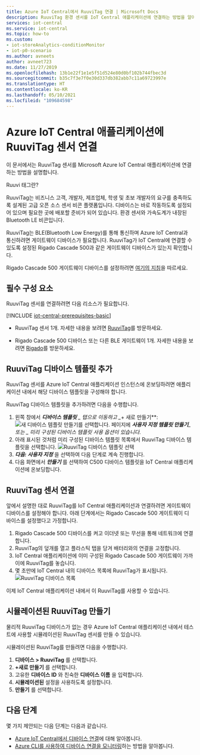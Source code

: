 ```yaml
---
title: Azure IoT Central에서 RuuviTag 연결 | Microsoft Docs
description: RuuviTag 환경 센서를 IoT Central 애플리케이션에 연결하는 방법을 알아봅니다.
services: iot-central
ms.service: iot-central
ms.topic: how-to
ms.custom:
- iot-storeAnalytics-conditionMonitor
- iot-p0-scenario
ms.author: avneets
author: avneet723
ms.date: 11/27/2019
ms.openlocfilehash: 13b1e22f1e1e5f51d524e80d0bf102b744fbec3d
ms.sourcegitcommit: b35c7f3e7f0e30d337db382abb7c11a69723997e
ms.translationtype: HT
ms.contentlocale: ko-KR
ms.lasthandoff: 05/10/2021
ms.locfileid: "109684598"
---
```

# <a name="connect-a-ruuvitag-sensor-to-your-azure-iot-central-application"></a>Azure IoT Central 애플리케이션에 RuuviTag 센서 연결

이 문서에서는 RuuviTag 센서를 Microsoft Azure IoT Central 애플리케이션에 연결하는 방법을 설명합니다.

Ruuvi 태그란?

RuuviTag는 비즈니스 고객, 개발자, 제조업체, 학생 및 초보 개발자의 요구를 충족하도록 설계된 고급 오픈 소스 센서 비콘 플랫폼입니다. 디바이스는 바로 작동하도록 설정되어 있으며 필요한 곳에 배포할 준비가 되어 있습니다. 환경 센서와 가속도계가 내장된 Bluetooth LE 비콘입니다.

RuuviTag는 BLE(Bluetooth Low Energy)를 통해 통신하며 Azure IoT Central과 통신하려면 게이트웨이 디바이스가 필요합니다. RuuviTag가 IoT Central에 연결할 수 있도록 설정된 Rigado Cascade 500과 같은 게이트웨이 디바이스가 있는지 확인합니다.

Rigado Cascade 500 게이트웨이 디바이스를 설정하려면 [여기의 지침](./howto-connect-rigado-cascade-500.md)을 따르세요.

## <a name="prerequisites"></a>필수 구성 요소

RuuviTag 센서를 연결하려면 다음 리소스가 필요합니다.

[!INCLUDE [iot-central-prerequisites-basic](../../../includes/iot-central-prerequisites-basic.md)]

- RuuviTag 센서 1개. 자세한 내용을 보려면 [RuuviTag](https://ruuvi.com/)를 방문하세요.

- Rigado Cascade 500 디바이스 또는 다른 BLE 게이트웨이 1개. 자세한 내용을 보려면 [Rigado](https://www.rigado.com/)를 방문하세요.


## <a name="add-a-ruuvitag-device-template"></a>RuuviTag 디바이스 템플릿 추가

RuuviTag 센서를 Azure IoT Central 애플리케이션 인스턴스에 온보딩하려면 애플리케이션 내에서 해당 디바이스 템플릿을 구성해야 합니다.

RuuviTag 디바이스 템플릿을 추가하려면 다음을 수행합니다.

1. 왼쪽 창에서 ***디바이스 템플릿** _ 탭으로 이동하고 _*+ 새로 만들기**: ![새 디바이스 템플릿 만들기](./media/howto-connect-ruuvi/devicetemplate-new.png)를 선택합니다. 페이지에 ***사용자 지정 템플릿 만들기**_ 또는 _ *_미리 구성된 디바이스 템플릿 사용_* 옵션이 있습니다.*
1. 아래 표시된 것처럼 미리 구성된 디바이스 템플릿 목록에서 RuuviTag 디바이스 템플릿을 선택합니다. ![RuuviTag 디바이스 템플릿 선택](./media/howto-connect-ruuvi/devicetemplate-preconfigured.png)
1. ***다음: 사용자 지정*** 을 선택하여 다음 단계로 계속 진행합니다.
1. 다음 화면에서 ***만들기*** 를 선택하여 C500 디바이스 템플릿을 IoT Central 애플리케이션에 온보딩합니다.

## <a name="connect-a-ruuvitag-sensor"></a>RuuviTag 센서 연결

앞에서 설명한 대로 RuuviTag를 IoT Central 애플리케이션과 연결하려면 게이트웨이 디바이스를 설정해야 합니다. 아래 단계에서는 Rigado Cascade 500 게이트웨이 디바이스를 설정했다고 가정합니다.  

1. Rigado Cascade 500 디바이스를 켜고 이더넷 또는 무선을 통해 네트워크에 연결합니다.
1. RuuviTag의 덮개를 열고 플라스틱 탭을 당겨 배터리와의 연결을 고정합니다.
1. IoT Central 애플리케이션에 이미 구성된 Rigado Cascade 500 게이트웨이 가까이에 RuuviTag를 놓습니다.
1. 몇 초만에 IoT Central 내의 디바이스 목록에 RuuviTag가 표시됩니다.  
    ![RuuviTag 디바이스 목록](./media/howto-connect-ruuvi/ruuvi-devicelist.png)

이제 IoT Central 애플리케이션 내에서 이 RuuviTag를 사용할 수 있습니다.  

## <a name="create-a-simulated-ruuvitag"></a>시뮬레이션된 RuuviTag 만들기

물리적 RuuviTag 디바이스가 없는 경우 Azure IoT Central 애플리케이션 내에서 테스트에 사용할 시뮬레이션된 RuuviTag 센서를 만들 수 있습니다.

시뮬레이션된 RuuviTag를 만들려면 다음을 수행합니다.

1. **디바이스 > RuuviTag** 를 선택합니다.
1. **+새로 만들기** 를 선택합니다.
1. 고유한 **디바이스 ID** 와 친숙한 **디바이스 이름** 을 입력합니다.  
1. **시뮬레이션된** 설정을 사용하도록 설정합니다.
1. **만들기** 를 선택합니다.  

## <a name="next-steps"></a>다음 단계

몇 가지 제안되는 다음 단계는 다음과 같습니다.

- [Azure IoT Central에서 디바이스 연결](./concepts-get-connected.md)에 대해 알아봅니다.
- [Azure CLI를 사용하여 디바이스 연결을 모니터링](./howto-monitor-devices-azure-cli.md)하는 방법을 알아봅니다.
